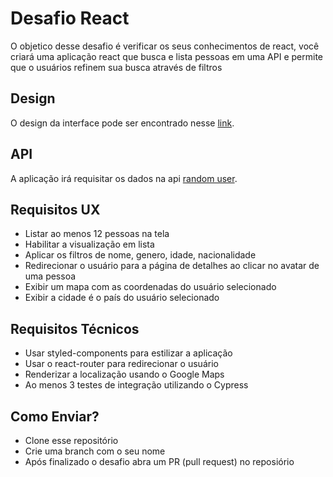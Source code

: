 # Desafio React

O objetico desse desafio é verificar os seus conhecimentos de react, 
você criará uma aplicação react que busca e lista pessoas em uma API 
e permite que o usuários refinem sua busca através de filtros

## Design

O design da interface pode ser encontrado nesse [link](https://framer.com/projects/9A3d2HBXovIdAzJIoI8e-8DCAG).

## API

A aplicação irá requisitar os dados na api [random user](https://randomuser.me/).

## Requisitos UX

* Listar ao menos 12 pessoas na tela
* Habilitar a visualização em lista
* Aplicar os filtros de nome, genero, idade, nacionalidade
* Redirecionar o usuário para a página de detalhes ao clicar no avatar de uma pessoa
* Exibir um mapa com as coordenadas do usuário selecionado
* Exibir a cidade é o país do usuário selecionado

## Requisitos Técnicos

* Usar styled-components para estilizar a aplicação
* Usar o react-router para redirecionar o usuário
* Renderizar a localização usando o Google Maps
* Ao menos 3 testes de integração utilizando o Cypress

## Como Enviar?

* Clone esse repositório
* Crie uma branch com o seu nome
* Após finalizado o desafio abra um PR (pull request) no reposiório